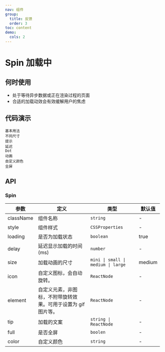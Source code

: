 ```yaml
---
nav: 组件
group:
  title: 反馈
  order: 3
toc: content
demo:
  cols: 2
---
```


# Spin 加载中

## 何时使用

- 处于等待异步数据或正在渲染过程的页面
- 合适的加载动效会有效缓解用户的焦虑

## 代码演示

<code src="../../packages/ui/examples/spin/basic.tsx" description="一个简单的 loading 状态。">基本用法</code>  
<code src="../../packages/ui/examples/spin/size.tsx" description="设置 `size` 可以得到不同尺寸的加载图标。">不同尺寸</code>  
<code src="../../packages/ui/examples/spin/tip.tsx" description="通过 `tip` 字段自定义加载时的文案。">提示</code>  
<code src="../../packages/ui/examples/spin/delay.tsx" description="通过 `delay` 延迟显示 `loading`，对状态切换进行防抖处理，有效避免状态快速切换时的屏幕闪烁。">延迟</code>  
<code src="../../packages/ui/examples/spin/dot.tsx" description="通过 `delay` 延迟显示 `loading`，对状态切换进行防抖处理，有效避免状态快速切换时的屏幕闪烁。">Dot 动画</code>  
<code src="../../packages/ui/examples/spin/color.tsx" description="支持自定义 `color` 属性进行颜色的设置。">自定义颜色</code>  
<code src="../../packages/ui/examples/spin/full.tsx" description="`full` 属性非常适合创建流畅的页面加载器。它添加了半透明覆盖层，并在其中心放置了一个旋转加载符号。">全屏</code>

## API

### Spin

| **参数** | **定义** | **类型** | **默认值** |
| --- | --- | --- | --- |
| className | 组件名称 | `string` | - |
| style | 组件样式 | `CSSProperties` | - |
| loading | 是否为加载状态 | `boolean` | true |
| delay | 延迟显示加载的时间 (ms) | `number` | - |
| size | 加载动画的尺寸 | `mini \| small \| medium \| large` | medium |
| icon | 自定义图标，会自动旋转。 | `ReactNode` | - |
| element | 自定义元素，非图标，不附带旋转效果。可用于设置为 gif 图片等。 | `ReactNode` | - |
| tip | 加载的文案 | `string \| ReactNode` | - |
| full | 是否全屏 | `boolen` | - |
| color | 自定义颜色 | `string` | - |
